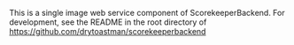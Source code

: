 
This is a single image web service component of ScorekeeperBackend.  For development,
see the README in the root directory of https://github.com/drytoastman/scorekeeperbackend

